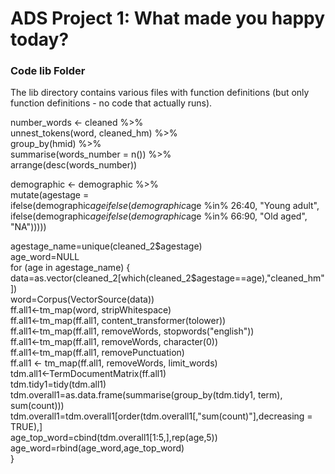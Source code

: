 # ADS Project 1: What made you happy today?
### Code lib Folder

The lib directory contains various files with function definitions (but only function definitions - no code that actually runs).

number_words <- cleaned %>%  
  unnest_tokens(word, cleaned_hm) %>%  
  group_by(hmid) %>%  
  summarise(words_number = n()) %>%  
  arrange(desc(words_number))  
  
demographic <- demographic %>%  
  mutate(agestage =   
           ifelse(demographic$age %in% 11:25, "Teenager",   
           ifelse(demographic$age %in% 26:40, "Young adult",   
           ifelse(demographic$age %in% 41:65, "Middle aged",   
           ifelse(demographic$age %in% 66:90, "Old aged",   
           "NA")))))  

agestage_name=unique(cleaned_2$agestage)  
age_word=NULL  
for (age in agestage_name) {  
  data=as.vector(cleaned_2[which(cleaned_2$agestage==age),"cleaned_hm"])  
  word=Corpus(VectorSource(data))    
  ff.all1<-tm_map(word, stripWhitespace)   
  ff.all1<-tm_map(ff.all1, content_transformer(tolower))   
  ff.all1<-tm_map(ff.all1, removeWords, stopwords("english"))   
  ff.all1<-tm_map(ff.all1, removeWords, character(0))   
  ff.all1<-tm_map(ff.all1, removePunctuation)   
  ff.all1 <- tm_map(ff.all1, removeWords, limit_words)   
  tdm.all1<-TermDocumentMatrix(ff.all1)   
  tdm.tidy1=tidy(tdm.all1)   
  tdm.overall1=as.data.frame(summarise(group_by(tdm.tidy1, term), sum(count)))   
  tdm.overall1=tdm.overall1[order(tdm.overall1[,"sum(count)"],decreasing = TRUE),]   
  age_top_word=cbind(tdm.overall1[1:5,],rep(age,5))   
  age_word=rbind(age_word,age_top_word)   
}   
